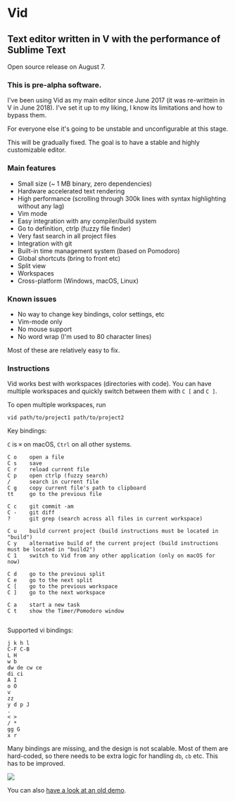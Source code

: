 # Vid
## Text editor written in V with the performance of Sublime Text

Open source release on August 7. 

### This is pre-alpha software.

I've been using Vid as my main editor since June 2017 (it was re-writtein in V in June 2018). I've set it up to my liking, I know its limitations and how to bypass them. 

For everyone else it's going to be unstable and unconfigurable at this stage.

This will be gradually fixed. The goal is to have a stable and highly customizable editor. 

### Main features

- Small size (~ 1 MB binary, zero dependencies)
- Hardware accelerated text rendering
- High performance (scrolling through 300k lines with syntax highlighting without any lag)
- Vim mode
- Easy integration with any compiler/build system
- Go to definition, ctrlp (fuzzy file finder)
- Very fast search in all project files
- Integration with git
- Built-in time management system (based on Pomodoro)
- Global shortcuts (bring to front etc)
- Split view
- Workspaces
- Cross-platform (Windows, macOS, Linux)

### Known issues
- No way to change key bindings, color settings, etc
- Vim-mode only
- No mouse support
- No word wrap (I'm used to 80 character lines)

Most of these are relatively easy to fix.

### Instructions

Vid works best with workspaces (directories with code). You can have multiple workspaces and quickly switch between them with `C [` and `C ]`.

To open multiple workspaces, run

`vid path/to/project1 path/to/project2 `

Key bindings:

`C` is `⌘` on macOS, `Ctrl` on all other systems.

```
C o    open a file
C s    save
C r    reload current file
C p    open ctrlp (fuzzy search)
/      search in current file
C g    copy current file's path to clipboard
tt     go to the previous file

C c    git commit -am
C -    git diff
?      git grep (search across all files in current workspace)

C u    build current project (build instructions must be located in "build")
C y    alternative build of the current project (build instructions must be located in "build2")
C 1    switch to Vid from any other application (only on macOS for now)

C d    go to the previous split
C e    go to the next split
C [    go to the previous workspace
C ]    go to the next workspace

C a    start a new task
C t    show the Timer/Pomodoro window


```

Supported vi bindings:

```
j k h l
C-F C-B
L H
w b
dw de cw ce
di ci
A I
o O
v
zz
y d p J
.
< >
/ *
gg G
x r
```



Many bindings are missing, and the design is not scalable. Most of them are hard-coded, so there needs to be extra logic for handling `db`, `cb` etc. This has to be improved.








![](https://user-images.githubusercontent.com/687996/53506877-2377f100-3ab7-11e9-8984-d185d632bcb7.png)

You can also [have a look at an old demo](https://volt-app.com/img/lang.webm).


